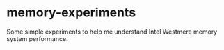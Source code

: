 memory-experiments
================

Some simple experiments to help me understand Intel Westmere memory system performance.
